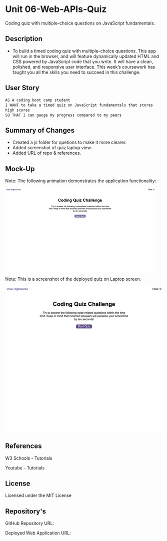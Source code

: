 # Unit 06-Web-APIs-Quiz

Coding quiz with multiple-choice questions on JavaScript fundamentals.


## Description

* To build a timed coding quiz with multiple-choice questions. This app will run in the browser, and will feature dynamically updated HTML and CSS powered by JavaScript code that you write. It will have a clean, polished, and responsive user interface. This week’s coursework has taught you all the skills you need to succeed in this challenge.


## User Story

```
AS A coding boot camp student
I WANT to take a timed quiz on JavaScript fundamentals that stores high scores
SO THAT I can gauge my progress compared to my peers
```

## Summary of Changes
*  Created a js folder for quetions to make it more clearer.
*  Added screenshot of quiz laptop view.
*  Added URL of repo & references.



## Mock-Up

Note: The following animation demonstrates the application functionality:

![Animation of code quiz. Presses button to start quiz. Clicks the button for the answer to each question, displays if answer was correct or incorrect. Quiz finishes and displays high scores. User adds their intials, then clears their intials and starts over.](./assets/08-web-apis-challenge-demo.gif)


Note: This is a screenshot of the deployed quiz on Laptop screen.

![Alt text](./assets/Web%20APis%20quiz%20screenshot.png)



## References

W3 Schools - Tutorials

Youtube - Tutorials

## License 

Licensed under the MIT License

## Repository's

GitHub Repository URL: 

Deployed Web Application URL: 
